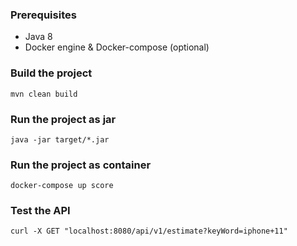 
### Prerequisites
* Java 8
* Docker engine & Docker-compose (optional)


### Build the project

```
mvn clean build
```

### Run the project as jar

```
java -jar target/*.jar
```

### Run the project as container

```
docker-compose up score
```

### Test the API

```
curl -X GET "localhost:8080/api/v1/estimate?keyWord=iphone+11"
```
